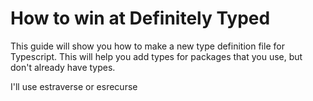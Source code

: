 # How to win at Definitely Typed

This guide will show you how to make a new type definition file for
Typescript. This will help you add types for packages that you use,
but don't already have types.

I'll use estraverse or esrecurse

